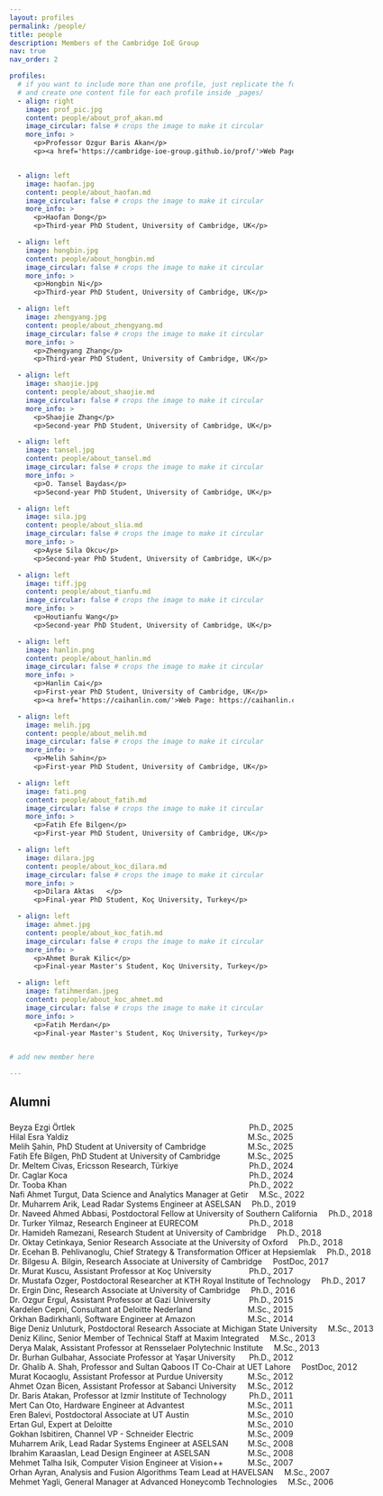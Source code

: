 ```yaml
---
layout: profiles
permalink: /people/
title: people
description: Members of the Cambridge IoE Group
nav: true
nav_order: 2

profiles:
  # if you want to include more than one profile, just replicate the following block
  # and create one content file for each profile inside _pages/
  - align: right
    image: prof_pic.jpg
    content: people/about_prof_akan.md
    image_circular: false # crops the image to make it circular
    more_info: >
      <p>Professor Ozgur Baris Akan</p>
      <p><a href='https://cambridge-ioe-group.github.io/prof/'>Web Page: https://cambridge-ioe-group.github.io/prof/</a></p>


  - align: left
    image: haofan.jpg
    content: people/about_haofan.md
    image_circular: false # crops the image to make it circular
    more_info: >
      <p>Haofan Dong</p>
      <p>Third-year PhD Student, University of Cambridge, UK</p>

  - align: left
    image: hongbin.jpg
    content: people/about_hongbin.md
    image_circular: false # crops the image to make it circular
    more_info: >
      <p>Hongbin Ni</p>
      <p>Third-year PhD Student, University of Cambridge, UK</p>

  - align: left
    image: zhengyang.jpg
    content: people/about_zhengyang.md
    image_circular: false # crops the image to make it circular
    more_info: >
      <p>Zhengyang Zhang</p>
      <p>Third-year PhD Student, University of Cambridge, UK</p>

  - align: left
    image: shaojie.jpg
    content: people/about_shaojie.md
    image_circular: false # crops the image to make it circular
    more_info: >
      <p>Shaojie Zhang</p>
      <p>Second-year PhD Student, University of Cambridge, UK</p>

  - align: left
    image: tansel.jpg
    content: people/about_tansel.md
    image_circular: false # crops the image to make it circular
    more_info: >
      <p>O. Tansel Baydas</p>
      <p>Second-year PhD Student, University of Cambridge, UK</p>

  - align: left
    image: sila.jpg
    content: people/about_slia.md
    image_circular: false # crops the image to make it circular
    more_info: >
      <p>Ayse Sila Okcu</p>
      <p>Second-year PhD Student, University of Cambridge, UK</p>

  - align: left
    image: tiff.jpg
    content: people/about_tianfu.md
    image_circular: false # crops the image to make it circular
    more_info: >
      <p>Houtianfu Wang</p>
      <p>Second-year PhD Student, University of Cambridge, UK</p>

  - align: left
    image: hanlin.png
    content: people/about_hanlin.md
    image_circular: false # crops the image to make it circular
    more_info: >
      <p>Hanlin Cai</p>
      <p>First-year PhD Student, University of Cambridge, UK</p>
      <p><a href='https://caihanlin.com/'>Web Page: https://caihanlin.com/</a></p>

  - align: left
    image: melih.jpg
    content: people/about_melih.md
    image_circular: false # crops the image to make it circular
    more_info: >
      <p>Melih Sahin</p>
      <p>First-year PhD Student, University of Cambridge, UK</p>

  - align: left
    image: fati.png
    content: people/about_fatih.md
    image_circular: false # crops the image to make it circular
    more_info: >
      <p>Fatih Efe Bilgen</p>
      <p>First-year PhD Student, University of Cambridge, UK</p>

  - align: left
    image: dilara.jpg
    content: people/about_koc_dilara.md
    image_circular: false # crops the image to make it circular
    more_info: >
      <p>Dilara Aktas	</p>
      <p>Final-year PhD Student, Koç University, Turkey</p>

  - align: left
    image: ahmet.jpg
    content: people/about_koc_fatih.md
    image_circular: false # crops the image to make it circular
    more_info: >
      <p>Ahmet Burak Kilic</p>
      <p>Final-year Master's Student, Koç University, Turkey</p>

  - align: left
    image: fatihmerdan.jpeg
    content: people/about_koc_ahmet.md
    image_circular: false # crops the image to make it circular
    more_info: >
      <p>Fatih Merdan</p>
      <p>Final-year Master's Student, Koç University, Turkey</p>


# add new member here

---
```


<!-- ===== Alumni (one-line with dotted leaders) ===== -->
<style>
  /* 局部样式，仅作用于本页 */
  .alumni { list-style: none; margin: 1.5rem 0; padding: 0; }
  .alumni li { display: flex; align-items: baseline; gap: .6rem; }
  .alumni .name { white-space: nowrap; }
  /* 领点（dot leaders） */
  .alumni .dots {
    flex: 1 1 auto;
    border-bottom: 1px dotted var(--global-divider-color);
    transform: translateY(-0.25em); /* 让点线更贴近文本中线 */
  }
  .alumni .meta {
    white-space: nowrap;
    color: var(--global-text-color-light);
    font-variant-numeric: tabular-nums; /* 年份等宽对齐更稳 */
  }
  @media (max-width: 576px) {
    /* 小屏保底：必要时换行，但尽量保留点线 */
    .alumni li { flex-wrap: wrap; }
    .alumni .dots { min-width: 40px; flex: 1 1 100px; }
  }
</style>


<h2 id="alumni">Alumni</h2>
<ul class="alumni">

  <li><span class="name">Beyza Ezgi Örtlek</span><span class="dots"></span><span class="meta">Ph.D., 2025</span></li>
  <li><span class="name">Hilal Esra Yaldiz</span><span class="dots"></span><span class="meta">M.Sc., 2025</span></li>
  <li><span class="name">Melih Şahin, PhD Student at University of Cambridge</span><span class="dots"></span><span class="meta">M.Sc., 2025</span></li>
  <li><span class="name">Fatih Efe Bilgen, PhD Student at University of Cambridge</span><span class="dots"></span><span class="meta">M.Sc., 2025</span></li>
  <li><span class="name">Dr. Meltem Civas, Ericsson Research, Türkiye</span><span class="dots"></span><span class="meta">Ph.D., 2024</span></li>
  <li><span class="name">Dr. Caglar Koca</span><span class="dots"></span><span class="meta">Ph.D., 2024</span></li>
  <li><span class="name">Dr. Tooba Khan</span><span class="dots"></span><span class="meta">Ph.D., 2022</span></li>
  <li><span class="name">Nafi Ahmet Turgut, Data Science and Analytics Manager at Getir</span><span class="dots"></span><span class="meta">M.Sc., 2022</span></li>
  <li><span class="name">Dr. Muharrem Arik, Lead Radar Systems Engineer at ASELSAN</span><span class="dots"></span><span class="meta">Ph.D., 2019</span></li>
  <li><span class="name">Dr. Naveed Ahmed Abbasi, Postdoctoral Fellow at University of Southern California</span><span class="dots"></span><span class="meta">Ph.D., 2018</span></li>
  <li><span class="name">Dr. Turker Yilmaz, Research Engineer at EURECOM</span><span class="dots"></span><span class="meta">Ph.D., 2018</span></li>
  <li><span class="name">Dr. Hamideh Ramezani, Research Student at University of Cambridge</span><span class="dots"></span><span class="meta">Ph.D., 2018</span></li>
  <li><span class="name">Dr. Oktay Cetinkaya, Senior Research Associate at the University of Oxford</span><span class="dots"></span><span class="meta">Ph.D., 2018</span></li>
  <li><span class="name">Dr. Ecehan B. Pehlivanoglu, Chief Strategy &amp; Transformation Officer at Hepsiemlak</span><span class="dots"></span><span class="meta">Ph.D., 2018</span></li>
  <li><span class="name">Dr. Bilgesu A. Bilgin, Research Associate at University of Cambridge</span><span class="dots"></span><span class="meta">PostDoc, 2017</span></li>
  <li><span class="name">Dr. Murat Kuscu, Assistant Professor at Koç University</span><span class="dots"></span><span class="meta">Ph.D., 2017</span></li>
  <li><span class="name">Dr. Mustafa Ozger, Postdoctoral Researcher at KTH Royal Institute of Technology</span><span class="dots"></span><span class="meta">Ph.D., 2017</span></li>
  <li><span class="name">Dr. Ergin Dinc, Research Associate at University of Cambridge</span><span class="dots"></span><span class="meta">Ph.D., 2016</span></li>
  <li><span class="name">Dr. Ozgur Ergul, Assistant Professor at Gazi University</span><span class="dots"></span><span class="meta">Ph.D., 2015</span></li>
  <li><span class="name">Kardelen Cepni, Consultant at Deloitte Nederland</span><span class="dots"></span><span class="meta">M.Sc., 2015</span></li>
  <li><span class="name">Orkhan Badirkhanli, Software Engineer at Amazon</span><span class="dots"></span><span class="meta">M.Sc., 2014</span></li>
  <li><span class="name">Bige Deniz Unluturk, Postdoctoral Research Associate at Michigan State University</span><span class="dots"></span><span class="meta">M.Sc., 2013</span></li>
  <li><span class="name">Deniz Kilinc, Senior Member of Technical Staff at Maxim Integrated</span><span class="dots"></span><span class="meta">M.Sc., 2013</span></li>
  <li><span class="name">Derya Malak, Assistant Professor at Rensselaer Polytechnic Institute</span><span class="dots"></span><span class="meta">M.Sc., 2013</span></li>
  <li><span class="name">Dr. Burhan Gulbahar, Associate Professor at Yaşar University</span><span class="dots"></span><span class="meta">Ph.D., 2012</span></li>
  <li><span class="name">Dr. Ghalib A. Shah, Professor and Sultan Qaboos IT Co-Chair at UET Lahore</span><span class="dots"></span><span class="meta">PostDoc, 2012</span></li>
  <li><span class="name">Murat Kocaoglu, Assistant Professor at Purdue University</span><span class="dots"></span><span class="meta">M.Sc., 2012</span></li>
  <li><span class="name">Ahmet Ozan Bicen, Assistant Professor at Sabanci University</span><span class="dots"></span><span class="meta">M.Sc., 2012</span></li>
  <li><span class="name">Dr. Baris Atakan, Professor at Izmir Institute of Technology</span><span class="dots"></span><span class="meta">Ph.D., 2011</span></li>
  <li><span class="name">Mert Can Oto, Hardware Engineer at Advantest</span><span class="dots"></span><span class="meta">M.Sc., 2011</span></li>
  <li><span class="name">Eren Balevi, Postdoctoral Associate at UT Austin</span><span class="dots"></span><span class="meta">M.Sc., 2010</span></li>
  <li><span class="name">Ertan Gul, Expert at Deloitte</span><span class="dots"></span><span class="meta">M.Sc., 2010</span></li>
  <li><span class="name">Gokhan Isbitiren, Channel VP - Schneider Electric</span><span class="dots"></span><span class="meta">M.Sc., 2009</span></li>
  <li><span class="name">Muharrem Arik, Lead Radar Systems Engineer at ASELSAN</span><span class="dots"></span><span class="meta">M.Sc., 2008</span></li>
  <li><span class="name">Ibrahim Karaaslan, Lead Design Engineer at ASELSAN</span><span class="dots"></span><span class="meta">M.Sc., 2008</span></li>
  <li><span class="name">Mehmet Talha Isik, Computer Vision Engineer at Vision++</span><span class="dots"></span><span class="meta">M.Sc., 2007</span></li>
  <li><span class="name">Orhan Ayran, Analysis and Fusion Algorithms Team Lead at HAVELSAN</span><span class="dots"></span><span class="meta">M.Sc., 2007</span></li>
  <li><span class="name">Mehmet Yagli, General Manager at Advanced Honeycomb Technologies</span><span class="dots"></span><span class="meta">M.Sc., 2006</span></li>
</ul>

